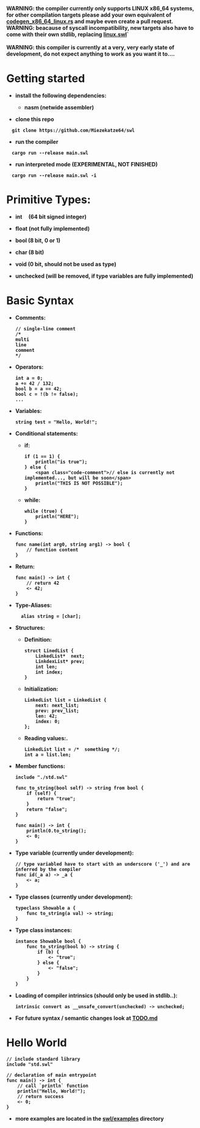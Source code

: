 <span color="red">
<b>WARNING: the compiler currently only supports LINUX x86_64 systems, for other compilation targets please add your own equivalent of <a href="https://github.com/Miezekatze64/swl/blob/main/src/codegen_x86_64_linux.rs" target="_blank">codegen_x86_64_linux.rs</a> and maybe even create a pull request.<br>
WARNING: beacause of syscall incompatibility, new targets also have to come with their own stdlib, replacing <a href="./swl/linux.swl">linux.swl</a>`
<br><br>
<b>WARNING: this compiler is currently at a very, very early state of development, do not expect anything to work as you want it to....</b>
</span>

# Getting started

- install the following dependencies:
  
  - nasm (netwide assembler)

- clone this repo

```shell
  git clone https://github.com/Miezekatze64/swl
```

- run the compiler

```shell
  cargo run --release main.swl
```

- run interpreted mode (EXPERIMENTAL, NOT FINISHED)

```shell
  cargo run --release main.swl -i
```

# Primitive Types:

- int     (64 bit signed integer)

- float  (not fully implemented)

- bool (8 bit, 0 or 1)

- char (8 bit)

- void (0 bit, should not be used as type)

- unchecked (will be removed, if type variables are fully implemented)

# Basic Syntax

- Comments:
  
  ```swl
  // single-line comment
  /*
  multi
  line
  comment
  */
  ```

- Operators: 
  
  ```swl
  int a = 0;
  a += 42 / 132;
  bool b = a == 42;
  bool c = !(b != false);
  ...
  ```

- Variables:
  
  ```swl
  string test = "Hello, World!";
  ```

- Conditional statements:
  
  - if:
    
    ```swl
    if (1 == 1) {
        println("is true");
    } else {
        <span class="code-comment">// else is currently not implemented..., but will be soon</span>
        println("THIS IS NOT POSSIBLE");
    }
    ```
  
  - while:
    
    ```swl
    while (true) {
        println("HERE");
    }
    ```

- Functions: 
  
  ```swl
  func name(int arg0, string arg1) -> bool {
      // function content
  }
  ```

- Return:
  
  ```swl
  func main() -> int {
      // return 42
      <- 42;
  }
  ```

- Type-Aliases:
  
  ```swl
    alias string = [char];
  ```

- Structures:
  
  - Definition:
    
    ```swl
    struct LinedList {
        LinkedList*  next;
        LinkdexList* prev;
        int len;
        int index;
    }
    ```
  
  - Initialization:
    
    ```swl
    LinkedList list = LinkedList {
        next: next_list;
        prev: prev_list;
        len: 42;
        index: 0;
    };
    ```
  
  - Reading values:.
    
    ```swl
    LinkedList list = /*  something */;
    int a = list.len;
    ```

- Member functions:
  
  ```swl
  include "./std.swl"
  
  func to_string(bool self) -> string from bool {
      if (self) {
          return "true";
      }
      return "false";
  }
  
  func main() -> int {
      println(0.to_string();
      <- 0;
  }
  ```

- Type variable (currently under development):
  
  ```swl
  // type variabled have to start with an underscore ('_') and are inferred by the compiler
  func id(_a a) -> _a {
      <- a;
  }
  ```

- Type classes (currently under development):
  ```swl
  typeclass Showable a {
      func to_string(a val) -> string;
  }
  ```
  
- Type class instances:
  ```swl
  instance Showable bool {
      func to_string(bool b) -> string {
          if (b) {
              <- "true";
          } else {
              <- "false";
          }
      }
  }
  ```

- Loading of compiler intrinsics (should only be used in stdlib..):
  
  ```swl
  intrinsic convert as __unsafe_convert(unchecked) -> unchecked;
  ```

- For future syntax / semantic changes look at [TODO.md](./TODO.md)

# Hello World

```swl
// include standard library
include "std.swl"

// declaration of main entrypoint
func main() -> int {
    // call `println` function
    println("Hello, World!");
    // return success
    <- 0;
}
```

- more examples are located in the [swl/examples](./swl/examples) directory

